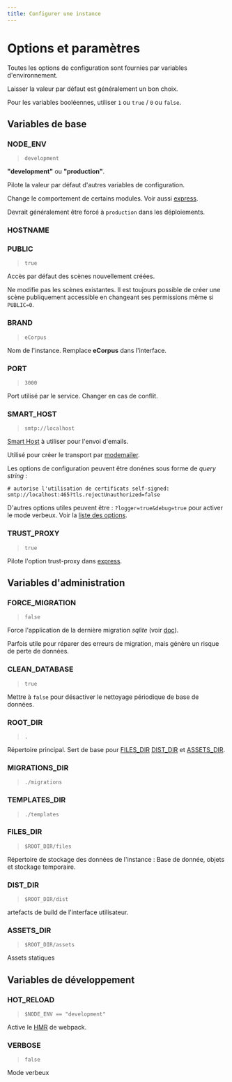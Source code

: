 ```yaml
---
title: Configurer une instance
---
```


# Options et paramètres

Toutes les options de configuration sont fournies par variables d'environnement.

Laisser la valeur par défaut est généralement un bon choix.

Pour les variables booléennes, utiliser `1` ou `true` / `0` ou `false`.


## Variables de base

### NODE_ENV

 > `development`

**"development"** ou **"production"**.

Pilote la valeur par défaut d'autres variables de configuration.

Change le comportement de certains modules. Voir aussi [express](https://expressjs.com/en/advanced/best-practice-performance.html#set-node_env-to-production).

Devrait généralement être forcé à `production` dans les déploiements.

### HOSTNAME



### PUBLIC

 > `true`

Accès par défaut des scènes nouvellement créées.

Ne modifie pas les scènes existantes. Il est toujours possible de créer une scène publiquement accessible en changeant ses permissions même si `PUBLIC=0`.

### BRAND

 > `eCorpus`

Nom de l'instance. Remplace **eCorpus** dans l'interface.


### PORT

 > `3000`

Port utilisé par le service. Changer en cas de conflit.


### SMART_HOST

 > `smtp://localhost`

[Smart Host](https://en.wikipedia.org/wiki/Smart_host) à utiliser pour l'envoi d'emails.

Utilisé pour créer le transport par [modemailer](https://nodemailer.com/).

Les options de configuration peuvent être donénes sous forme de *query string* :

```
# autorise l'utilisation de certificats self-signed:
smtp://localhost:465?tls.rejectUnauthorized=false
```
D'autres options utiles peuvent être : `?logger=true&debug=true` pour activer le mode verbeux. Voir la [liste des options](https://nodemailer.com/smtp/).


### TRUST_PROXY

 > `true`

Pilote l'option trust-proxy dans [express](http://expressjs.com/en/5x/api.html#trust.proxy.options.table).


## Variables d'administration

### FORCE_MIGRATION

 > `false`

Force l'application de la dernière migration *sqlite* (voir [doc](https://www.npmjs.com/package/sqlite#migrations)).

Parfois utile pour réparer des erreurs de migration, mais génère un risque de perte de données.

### CLEAN_DATABASE

 > `true`

Mettre à `false` pour désactiver le nettoyage périodique de base de données.

### ROOT_DIR

> `.`

Répertoire principal. Sert de base pour [FILES_DIR](#files_dir) [DIST_DIR](#dist_dir) et [ASSETS_DIR](#assets_dir).

### MIGRATIONS_DIR

 > `./migrations`

### TEMPLATES_DIR

  > `./templates`

### FILES_DIR

 > `$ROOT_DIR/files`

Répertoire de stockage des données de l'instance : Base de donnée, objets et stockage temporaire.

### DIST_DIR

 > `$ROOT_DIR/dist`

artefacts de build de l'interface utilisateur.

### ASSETS_DIR

 > `$ROOT_DIR/assets`

Assets statiques

## Variables de développement

### HOT_RELOAD

 > `$NODE_ENV == "development"`

Active le [HMR](https://webpack.js.org/concepts/hot-module-replacement/) de webpack.

### VERBOSE

 > `false`

Mode verbeux
